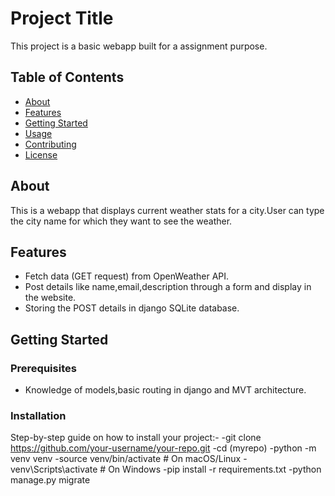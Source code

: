 # Project Title

This project is a basic webapp built for a assignment purpose.

## Table of Contents

- [About](#about)
- [Features](#features)
- [Getting Started](#getting-started)
- [Usage](#usage)
- [Contributing](#contributing)
- [License](#license)

## About

This is a webapp that displays current weather stats for a city.User can type the city name for which they want to see the weather.

## Features

- Fetch data (GET request) from OpenWeather API.
- Post details like  name,email,description through a form and display in the website.
- Storing the POST details in django SQLite database.

## Getting Started

### Prerequisites

- Knowledge of models,basic routing in django and MVT architecture.

### Installation

Step-by-step guide on how to install your project:-
-git clone https://github.com/your-username/your-repo.git
-cd (myrepo)
-python -m venv venv
-source venv/bin/activate  # On macOS/Linux
-venv\Scripts\activate  # On Windows
-pip install -r requirements.txt
-python manage.py migrate




